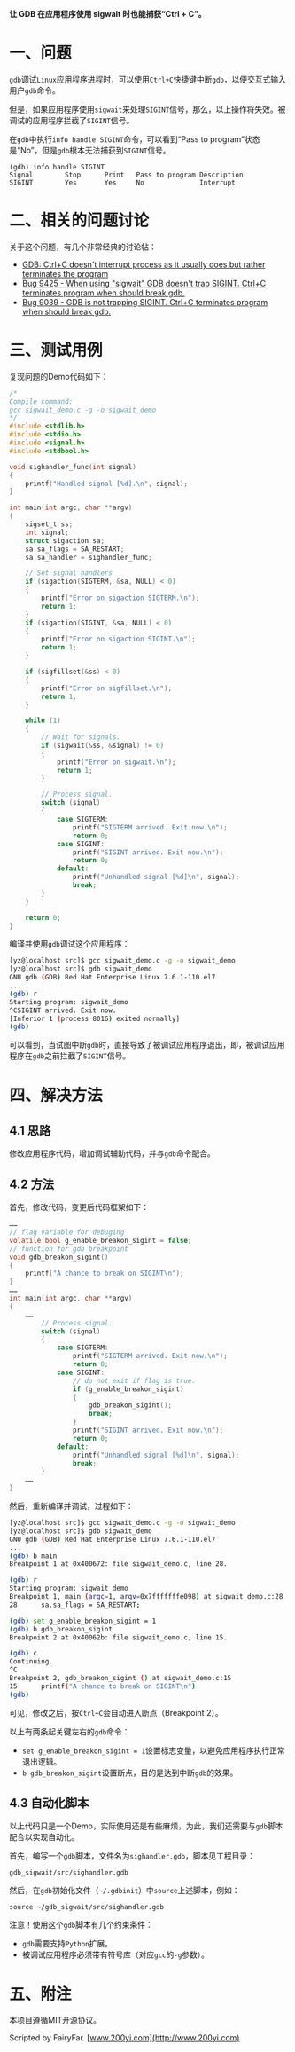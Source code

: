 **让 GDB 在应用程序使用 sigwait 时也能捕获“Ctrl + C”。**

# 一、问题

`gdb`调试`Linux`应用程序进程时，可以使用`Ctrl+C`快捷键中断`gdb`，以便交互式输入用户`gdb`命令。

但是，如果应用程序使用`sigwait`来处理`SIGINT`信号，那么，以上操作将失效。被调试的应用程序拦截了`SIGINT`信号。

在`gdb`中执行`info handle SIGINT`命令，可以看到“Pass to program”状态是“No”，但是`gdb`根本无法捕获到`SIGINT`信号。

```
(gdb) info handle SIGINT
Signal        Stop      Print   Pass to program Description
SIGINT        Yes       Yes     No              Interrupt
```

# 二、相关的问题讨论

关于这个问题，有几个非常经典的讨论帖：

* [GDB: Ctrl+C doesn't interrupt process as it usually does but rather terminates the program](https://stackoverflow.com/questions/5857300/gdb-ctrlc-doesnt-interrupt-process-as-it-usually-does-but-rather-terminates-t)
* [Bug 9425 - When using "sigwait" GDB doesn't trap SIGINT. Ctrl+C terminates program when should break gdb.](https://sourceware.org/bugzilla/show_bug.cgi?id=9425)
* [Bug 9039 - GDB is not trapping SIGINT. Ctrl+C terminates program when should break gdb.](https://bugzilla.kernel.org/show_bug.cgi?id=9039)

# 三、测试用例

复现问题的Demo代码如下：

```c
/*
Compile command:
gcc sigwait_demo.c -g -o sigwait_demo
*/
#include <stdlib.h>
#include <stdio.h>
#include <signal.h>
#include <stdbool.h>

void sighandler_func(int signal)
{
	printf("Handled signal [%d].\n", signal);
}

int main(int argc, char **argv)
{
	sigset_t ss;
	int signal;
	struct sigaction sa;
	sa.sa_flags = SA_RESTART;
	sa.sa_handler = sighandler_func;

	// Set signal handlers
	if (sigaction(SIGTERM, &sa, NULL) < 0)
	{
		printf("Error on sigaction SIGTERM.\n");
		return 1;
	}
	if (sigaction(SIGINT, &sa, NULL) < 0)
	{
		printf("Error on sigaction SIGINT.\n");
		return 1;
	}

	if (sigfillset(&ss) < 0)
	{
		printf("Error on sigfillset.\n");
		return 1;
	}

	while (1)
	{
		// Wait for signals.
		if (sigwait(&ss, &signal) != 0)
		{
			printf("Error on sigwait.\n");
			return 1;
		}

		// Process signal.
		switch (signal)
		{
			case SIGTERM:
				printf("SIGTERM arrived. Exit now.\n");
				return 0;
			case SIGINT:
				printf("SIGINT arrived. Exit now.\n");
				return 0;
			default:
				printf("Unhandled signal [%d]\n", signal);
				break;
		}
	}

	return 0;
}
```

编译并使用`gdb`调试这个应用程序：

```bash
[yz@localhost src]$ gcc sigwait_demo.c -g -o sigwait_demo
[yz@localhost src]$ gdb sigwait_demo
GNU gdb (GDB) Red Hat Enterprise Linux 7.6.1-110.el7
...
(gdb) r
Starting program: sigwait_demo 
^CSIGINT arrived. Exit now.
[Inferior 1 (process 8016) exited normally]
(gdb) 
```

可以看到，当试图中断`gdb`时，直接导致了被调试应用程序退出，即，被调试应用程序在`gdb`之前拦截了`SIGINT`信号。

# 四、解决方法

## 4.1 思路

修改应用程序代码，增加调试辅助代码，并与`gdb`命令配合。

## 4.2 方法

首先，修改代码，变更后代码框架如下：

```c
……
// flag variable for debuging
volatile bool g_enable_breakon_sigint = false;
// function for gdb breakpoint
void gdb_breakon_sigint()
{
	printf("A chance to break on SIGINT\n");
}
……
int main(int argc, char **argv)
{
	……
		// Process signal.
		switch (signal)
		{
			case SIGTERM:
				printf("SIGTERM arrived. Exit now.\n");
				return 0;
			case SIGINT:
				// do not exit if flag is true.
				if (g_enable_breakon_sigint)
				{
					gdb_breakon_sigint();
					break;
				}
				printf("SIGINT arrived. Exit now.\n");
				return 0;
			default:
				printf("Unhandled signal [%d]\n", signal);
				break;
		}
	……
}
```

然后，重新编译并调试，过程如下：

```bash
[yz@localhost src]$ gcc sigwait_demo.c -g -o sigwait_demo
[yz@localhost src]$ gdb sigwait_demo
GNU gdb (GDB) Red Hat Enterprise Linux 7.6.1-110.el7
...
(gdb) b main
Breakpoint 1 at 0x400672: file sigwait_demo.c, line 28.

(gdb) r
Starting program: sigwait_demo 
Breakpoint 1, main (argc=1, argv=0x7fffffffe098) at sigwait_demo.c:28
28		sa.sa_flags = SA_RESTART;

(gdb) set g_enable_breakon_sigint = 1
(gdb) b gdb_breakon_sigint
Breakpoint 2 at 0x40062b: file sigwait_demo.c, line 15.

(gdb) c
Continuing.
^C
Breakpoint 2, gdb_breakon_sigint () at sigwait_demo.c:15
15		printf("A chance to break on SIGINT\n")
(gdb)
```

可见，修改之后，按`Ctrl+C`会自动进入断点（Breakpoint 2）。

以上有两条起关键左右的`gdb`命令：

* `set g_enable_breakon_sigint = 1`设置标志变量，以避免应用程序执行正常退出逻辑。
* `b gdb_breakon_sigint`设置断点，目的是达到中断`gdb`的效果。

## 4.3 自动化脚本

以上代码只是一个Demo，实际使用还是有些麻烦，为此，我们还需要与`gdb`脚本配合以实现自动化。

首先，编写一个`gdb`脚本，文件名为`sighandler.gdb`，脚本见工程目录：

```
gdb_sigwait/src/sighandler.gdb
```

然后，在`gdb`初始化文件（`~/.gdbinit`）中`source`上述脚本，例如：

```
source ~/gdb_sigwait/src/sighandler.gdb
```

注意！使用这个`gdb`脚本有几个约束条件：

- `gdb`需要支持`Python`扩展。
- 被调试应用程序必须带有符号库（对应`gcc`的`-g`参数）。

# 五、附注

本项目遵循MIT开源协议。

Scripted by FairyFar. [www.200yi.com](http://www.200yi.com)

